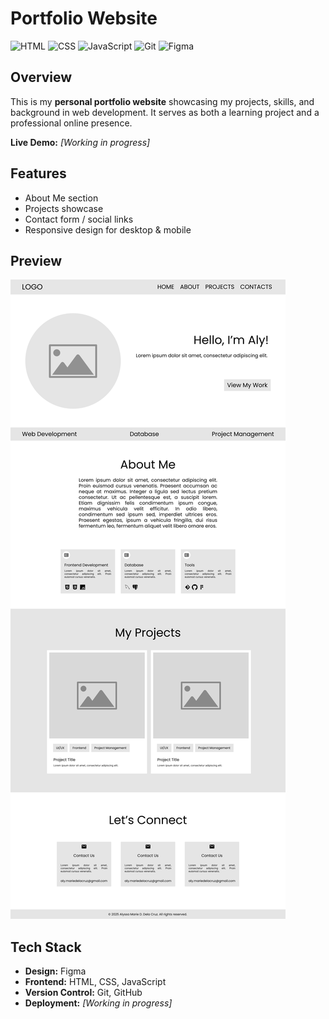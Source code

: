 # Portfolio Website  

![HTML](https://img.shields.io/badge/HTML5-E34F26?style=for-the-badge&logo=html5&logoColor=white)  ![CSS](https://img.shields.io/badge/CSS3-1572B6?style=for-the-badge&logo=css3&logoColor=white)  ![JavaScript](https://img.shields.io/badge/JavaScript-F7DF1E?style=for-the-badge&logo=javascript&logoColor=black)  ![Git](https://img.shields.io/badge/Git-F05032?style=for-the-badge&logo=git&logoColor=white)  ![Figma](https://img.shields.io/badge/Figma-F24E1E?style=for-the-badge&logo=figma&logoColor=white)  

## Overview  
This is my **personal portfolio website** showcasing my projects, skills, and background in web development. It serves as both a learning project and a professional online presence.  

**Live Demo:** <i>[Working in progress]</i>

## Features  
- About Me section   
- Projects showcase  
- Contact form / social links  
- Responsive design for desktop & mobile  

## Preview  
![Preview](src/designs/lofi/Main.png)

## Tech Stack  
- **Design:** Figma 
- **Frontend:** HTML, CSS, JavaScript  
- **Version Control:** Git, GitHub  
- **Deployment:** <i>[Working in progress]</i>
